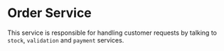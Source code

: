 # Order Service

This service is responsible for handling customer requests by talking to `stock`, `validation` and `payment` services. 
